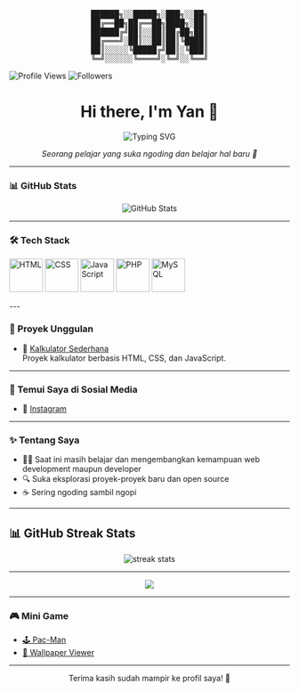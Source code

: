 <pre align="center">██████╗░░█████╗░███╗░░██╗
██╔══██╗██╔══██╗████╗░██║
██████╔╝██║░░██║██╔██╗██║
██╔═══╝░██║░░██║██║╚████║
██║░░░░░╚█████╔╝██║░╚███║
╚═╝░░░░░░╚════╝░╚═╝░░╚══╝
</pre>

![Profile Views](https://komarev.com/ghpvc/?username=YanArdiansyah-byte-dev&color=blue)
![Followers](https://img.shields.io/github/followers/YanArdiansyah-byte?label=Follow&style=social)

<h1 align="center">Hi there, I'm Yan 👋</h1>

<p align="center">
  <img src="https://readme-typing-svg.demolab.com?font=Fira+Code&pause=1000&center=true&vCenter=true&width=435&lines=Pelajar+yang+suka+ngoding!;PHP%2C+JS%2C+dan+Web+Dev+Enthusiast" alt="Typing SVG" />
</p>

<p align="center">
  <em>Seorang pelajar yang suka ngoding dan belajar hal baru 🚀</em>
</p>

---

### 📊 GitHub Stats
<p align="center">
  <img src="https://github-readme-stats.vercel.app/api?username=yan-dev&show_icons=true&theme=tokyonight" alt="GitHub Stats"/>
</p>


---

### 🛠️ Tech Stack
<p align="left">
  <img src="https://cdn.jsdelivr.net/gh/devicons/devicon/icons/html5/html5-original.svg" alt="HTML" width="60" height="60"/>
  <img src="https://cdn.jsdelivr.net/gh/devicons/devicon/icons/css3/css3-original.svg" alt="CSS" width="60" height="60"/>
  <img src="https://cdn.jsdelivr.net/gh/devicons/devicon/icons/javascript/javascript-original.svg" alt="JavaScript" width="60" height="60"/>
  <img src="https://cdn.jsdelivr.net/gh/devicons/devicon/icons/php/php-original.svg" alt="PHP" width="60" height="60"/>
  <img src="https://cdn.jsdelivr.net/gh/devicons/devicon/icons/mysql/mysql-original.svg" alt="MySQL" width="60" height="60"/>
</p>
---

### 📌 Proyek Unggulan

- 🔢 [Kalkulator Sederhana](https://github.com/YOUR_USERNAME/kalkulator-sederhana)  
  Proyek kalkulator berbasis HTML, CSS, dan JavaScript.

---

### 📱 Temui Saya di Sosial Media

- 📸 [Instagram](https://instagram.com/YOUR_USERNAME)

---

### ✨ Tentang Saya

- 👨‍🎓 Saat ini masih belajar dan mengembangkan kemampuan web development maupun developer
- 🔍 Suka eksplorasi proyek-proyek baru dan open source
- ☕ Sering ngoding sambil ngopi

---

## 📊 GitHub Streak Stats

<p align="center">
  <img src="https://github-readme-streak-stats.herokuapp.com/?user=YanArdiansyah-byte&theme=tokyonight&hide_border=true" alt="streak stats"/>
</p>

---

<p align="center">
  <img src="https://github-readme-stats.vercel.app/api/top-langs/?username=YanArdiansyah-byte&layout=compact&theme=tokyonight" />
</p>

---

### 🎮 Mini Game
- [🕹 Pac-Man](https://yan-dev.github.io/pacman/)
- [🌌 Wallpaper Viewer](https://yan-dev.github.io/)

---

<p align="center">
  Terima kasih sudah mampir ke profil saya! 🌟
</p>
